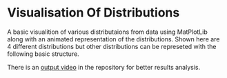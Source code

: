 # Visualisation Of Distributions

A basic visualition of various distributaions from data using MatPlotLib along with an animated representation of the distributions. Shown here are 4 different distributions but other distributions can be represeted with the following basic structure. 

There is an [output video](/Output.mp4) in the repository for better results analysis.


 
